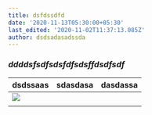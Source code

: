 ```yaml
---
title: dsfdssdfd
date: '2020-11-13T05:30:00+05:30'
last_edited: '2020-11-02T11:37:13.085Z'
author: dsdsadasadssda
---
```

### _**ddddsfsdfsdsfdfsdsffdsdfsdf**_

| dsdssaas | sdasdasa | dasdassa |
| --- | --- | --- |
| ![](/img/blog/custom-field-inline.png) |  |  |
|  |  |  |
